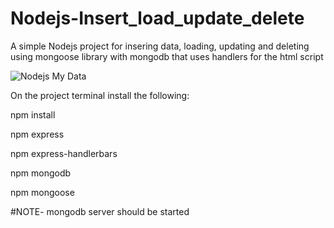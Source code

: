 # Nodejs-Insert_load_update_delete

A simple Nodejs project for insering data, loading, updating and deleting using mongoose library with mongodb that uses handlers for the html script

![Nodejs My Data](https://user-images.githubusercontent.com/33428918/58333274-ba99de00-7e45-11e9-995b-4594f4fe8692.png)

On the project terminal install the following:

 npm install
 
 npm express
 
 npm express-handlerbars
 
 npm mongodb 
 
 npm mongoose
  
 #NOTE- mongodb server should be started
 

